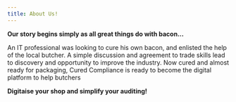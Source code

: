 ```yaml
---
title: About Us!
---
```


**Our story begins simply as all great things do with bacon...**

An IT professional was looking to cure his own bacon, and enlisted the help of the local butcher. A simple discussion and agreement to trade skills lead to discovery and opportunity to improve the industry. Now cured and almost ready for packaging, Cured Compliance is ready to become the digital platform to help butchers

**Digitaise your shop and simplify your auditing!**